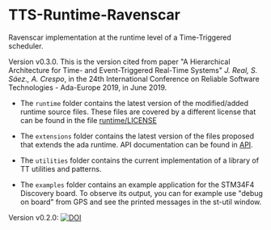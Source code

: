 # TTS-Runtime-Ravenscar
Ravenscar implementation at the runtime level of a Time-Triggered scheduler.

Version v0.3.0.
This is the version cited from paper "A Hierarchical Architecture for Time- and Event-Triggered Real-Time Systems"
_J. Real, S. Sáez., A. Crespo_, in the 24th International Conference on Reliable Software Technologies - Ada-Europe 2019, in June 2019.

 - The `runtime` folder contains the latest version of the modified/added runtime source files. These files are covered by a different license that can be found in the file [runtime/LICENSE](runtime/LICENSE)

 - The `extensions` folder contains the latest version of the files proposed that extends the ada runtime. API documentation can be found in [API](doc/API.md).

 - The `utilities` folder contains the current implementation of a library of TT utilities and patterns.

 - The `examples` folder contains an example application for the STM34F4 Discovery board. To observe its output, you can for example use "debug on board" from GPS and see the printed messages in the st-util window.


Version v0.2.0: <a href="https://doi.org/10.5281/zenodo.1206197"><img src="https://zenodo.org/badge/DOI/10.5281/zenodo.1206197.svg" alt="DOI"></a>

